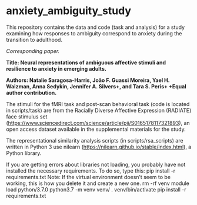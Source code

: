 # anxiety_ambiguity_study
This repository contains the data and code (task and analysis) for a study examining how responses to ambiguity correspond to anxiety during the transition to adulthood.

*Corresponding paper.*

**Title: Neural representations of ambiguous affective stimuli and resilience to anxiety in emerging adults.**

**Authors: Natalie Saragosa-Harris, João F. Guassi Moreira, Yael H. Waizman, Anna Sedykin, Jennifer A. Silvers+, and Tara S. Peris+
+Equal author contribution.**


The stimuli for the fMRI task and post-scan behavioral task (code is located in scripts/task) are from the Racially Diverse Affective Expression (RADIATE) face stimulus set (https://www.sciencedirect.com/science/article/pii/S0165178117321893), an open access dataset available in the supplemental materials for the study.

The representational similarity analysis scripts (in scripts/rsa_scripts) are written in Python 3 use nilearn (https://nilearn.github.io/stable/index.html), a Python library.

If you are getting errors about libraries not loading, you probably have not installed the necessary requirements. To do so, type this: pip install -r requirements.txt
Note: If the virtual environment doesn’t seem to be working, this is how you delete it and create a new one. rm -rf venv module load python/3.7.0 python3.7 -m venv venv/ . venv/bin/activate pip install -r requirements.txt
